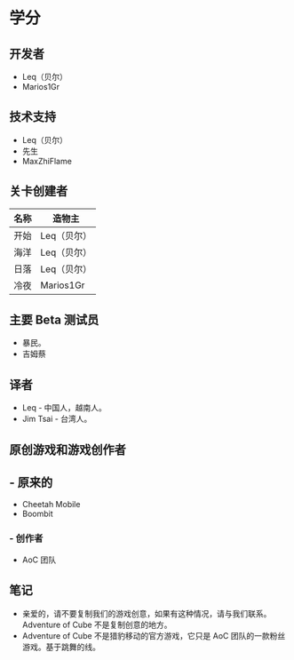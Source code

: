 # 学分
## 开发者
- Leq（贝尔）
- Marios1Gr

## 技术支持
- Leq（贝尔）
- 先生
- MaxZhiFlame

## 关卡创建者
名称 |造物主
---|---
开始| Leq（贝尔）
海洋 |Leq（贝尔）
日落 |Leq（贝尔）
冷夜 | Marios1Gr

## 主要 Beta 测试员
- 暴民。
- 吉姆蔡

## 译者
- Leq - 中国人，越南人。
- Jim Tsai - 台湾人。

## 原创游戏和游戏创作者
## - 原来的
- Cheetah Mobile
- Boombit
### - 创作者
- AoC 团队

## 笔记
- 亲爱的，请不要复制我们的游戏创意，如果有这种情况，请与我们联系。 Adventure of Cube 不是复制创意的地方。
- Adventure of Cube 不是猎豹移动的官方游戏，它只是 AoC 团队的一款粉丝游戏。基于跳舞的线。

